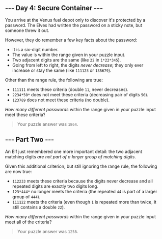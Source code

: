 ## --- Day 4: Secure Container ---

You arrive at the Venus fuel depot only to discover it's protected by a password. The Elves had written the password on a sticky note, but someone threw it out.


However, they do remember a few key facts about the password:


- It is a six-digit number.
- The value is within the range given in your puzzle input.
- Two adjacent digits are the same (like `22` in `1*22*345`).
- Going from left to right, the digits *never decrease*; they only ever increase or stay the same (like `111123` or `135679`).


Other than the range rule, the following are true:


- `111111` meets these criteria (double `11`, never decreases).
- `2234*50*` does not meet these criteria (decreasing pair of digits `50`).
- `123789` does not meet these criteria (no double).


*How many different passwords* within the range given in your puzzle input meet these criteria?



> Your puzzle answer was `1864`.

## --- Part Two ---

An Elf just remembered one more important detail: the two adjacent matching digits *are not part of a larger group of matching digits*.


Given this additional criterion, but still ignoring the range rule, the following are now true:


- `112233` meets these criteria because the digits never decrease and all repeated digits are exactly two digits long.
- `123*444*` no longer meets the criteria (the repeated `44` is part of a larger group of `444`).
- `111122` meets the criteria (even though `1` is repeated more than twice, it still contains a double `22`).


*How many different passwords* within the range given in your puzzle input meet all of the criteria?



> Your puzzle answer was `1258`.

